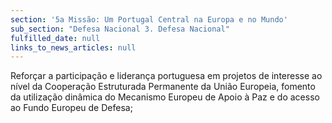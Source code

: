 ```yaml
---
section: '5a Missão: Um Portugal Central na Europa e no Mundo'
sub_section: "Defesa Nacional 3. Defesa Nacional"
fulfilled_date: null
links_to_news_articles: null
---
```


Reforçar a participação e liderança portuguesa em projetos de interesse ao nível da Cooperação Estruturada Permanente da União Europeia, fomento da utilização dinâmica do Mecanismo Europeu de Apoio à Paz e do acesso ao Fundo Europeu de Defesa;